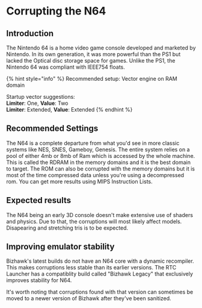 # Corrupting the N64

## Introduction

&#x20;The Nintendo 64 is a home video game console developed and marketed by Nintendo. In its own generation, it was more powerful than the PS1 but lacked the Optical disc storage space for games. Unlike the PS1, the Nintendo 64 was compliant with IEEE754 floats.

{% hint style="info" %}
Recommended setup: Vector engine on RAM domain

Startup vector suggestions:\
**Limiter**: One, **Value**: Two\
**Limiter**: Extended, **Value**: Extended
{% endhint %}

## Recommended Settings

The N64 is a complete departure from what you'd see in more classic systems like NES, SNES, Gameboy, Genesis. The entire system relies on a pool of either 4mb or 8mb of Ram which is accessed by the whole machine. This is called the RDRAM in the memory domains and it is the best domain to target. The ROM can also be corrupted with the memory domains but it is most of the time compressed data unless you're using a decompressed rom. You can get more results using MIPS Instruction Lists.

## Expected results

The N64 being an early 3D console doesn't make extensive use of shaders and physics. Due to that, the corruptions will most likely affect models. Disapearing and stretching tris is to be expected.

## Improving emulator stability

Bizhawk's latest builds do not have an N64 core with a dynamic recompiler. This makes corruptions less stable than its earlier versions. The RTC Launcher has a compatiblity build called "Bizhawk Legacy" that exclusively improves stability for N64.

It's worth noting that corruptions found with that version can sometimes be moved to a newer version of Bizhawk after they've been sanitized.

##
